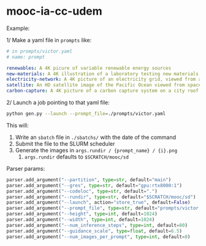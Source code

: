 # mooc-ia-cc-udem

Example:

1/ Make a yaml file in `prompts` like:

```yaml
# in prompts/victor.yaml
# name: prompt

renewables: A 4K picure of variable renewable energy sources
new-materials: A 4K illustration of a laboratory testing new materials
electricity-network: A 4K picture of an electricity grid, viewed from above, in the forest
satellite: An HD satellite image of the Pacific Ocean viewed from space
carbon-capture: A 4K picture of a carbon capture system on a city roof
```

2/ Launch a job pointing to that yaml file:

```bash
python gen.py --launch --prompt_file=./prompts/victor.yaml
```

This will:

1. Write an `sbatch` file in `./sbatchs/` with the date of the command
2. Submit the file to the SLURM scheduler
3. Generate the images in `args.rundir / {prompt_name} / {i}.png`
   1. `args.rundir` defaults to `$SCRATCH/mooc/sd`

Parser params:

```python
parser.add_argument("--partition", type=str, default="main")
parser.add_argument("--gres", type=str, default="gpu:rtx8000:1")
parser.add_argument("--codeloc", type=str, default=".")
parser.add_argument("--rundir", type=str, default="$SCRATCH/mooc/sd")
parser.add_argument("--launch", action="store_true", default=False)
parser.add_argument("--prompt_file", type=str, default="prompts/victor.yaml")
parser.add_argument("--height", type=int, default=1024)
parser.add_argument("--width", type=int, default=1024)
parser.add_argument("--num_inference_steps", type=int, default=80)
parser.add_argument("--guidance_scale", type=float, default=6.5)
parser.add_argument("--num_images_per_prompt", type=int, default=8)
```
